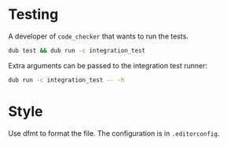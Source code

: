 # Testing

A developer of `code_checker` that wants to run the tests.
```sh
dub test && dub run -c integration_test
```

Extra arguments can be passed to the integration test runner:
```sh
dub run -c integration_test -- -h
```

# Style

Use dfmt to format the file. The configuration is in `.editorconfig`.
